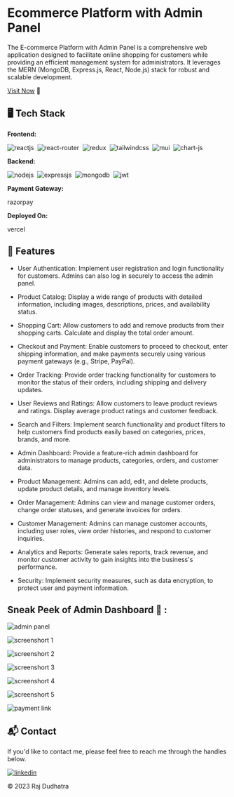 # Ecommerce Platform with Admin Panel
The E-commerce Platform with Admin Panel is a comprehensive web application designed to facilitate online shopping for customers while providing an efficient management system for administrators. It leverages the MERN (MongoDB, Express.js, React, Node.js) stack for robust and scalable development.

[Visit Now](https://ecommerce-codewithzosh.vercel.app/) 🚀

## 🖥️ Tech Stack
**Frontend:**

![reactjs](https://img.shields.io/badge/React-20232A?style=for-the-badge&logo=react&logoColor=61DAFB)&nbsp;
![react-router](https://img.shields.io/badge/React_Router-CA4245?style=for-the-badge&logo=react-router&logoColor=white)&nbsp;
![redux](https://img.shields.io/badge/Redux-593D88?style=for-the-badge&logo=redux&logoColor=white)&nbsp;
![tailwindcss](https://img.shields.io/badge/Tailwind_CSS-38B2AC?style=for-the-badge&logo=tailwind-css&logoColor=white)&nbsp;
![mui](https://img.shields.io/badge/Material--UI-0081CB?style=for-the-badge&logo=material-ui&logoColor=white)&nbsp;
![chart-js](https://img.shields.io/badge/Chart.js-FF6384?style=for-the-badge&logo=chartdotjs&logoColor=white)&nbsp;

**Backend:**

![nodejs](https://img.shields.io/badge/Node.js-43853D?style=for-the-badge&logo=node.js&logoColor=white)&nbsp;
![expressjs](https://img.shields.io/badge/Express.js-000000?style=for-the-badge&logo=express&logoColor=white)&nbsp;
![mongodb](https://img.shields.io/badge/MongoDB-4EA94B?style=for-the-badge&logo=mongodb&logoColor=white)&nbsp;
![jwt](	https://img.shields.io/badge/JWT-000000?style=for-the-badge&logo=JSON%20web%20tokens&logoColor=white)&nbsp;

**Payment Gateway:**

razorpay

**Deployed On:**

vercel

## 🚀 Features
- User Authentication: Implement user registration and login functionality for customers. Admins can also log in securely to access the admin panel.

- Product Catalog: Display a wide range of products with detailed information, including images, descriptions, prices, and availability status.

- Shopping Cart: Allow customers to add and remove products from their shopping carts. Calculate and display the total order amount.

- Checkout and Payment: Enable customers to proceed to checkout, enter shipping information, and make payments securely using various payment gateways (e.g., Stripe, PayPal).

- Order Tracking: Provide order tracking functionality for customers to monitor the status of their orders, including shipping and delivery updates.

- User Reviews and Ratings: Allow customers to leave product reviews and ratings. Display average product ratings and customer feedback.

- Search and Filters: Implement search functionality and product filters to help customers find products easily based on categories, prices, brands, and more.

- Admin Dashboard: Provide a feature-rich admin dashboard for administrators to manage products, categories, orders, and customer data.

- Product Management: Admins can add, edit, and delete products, update product details, and manage inventory levels.

- Order Management: Admins can view and manage customer orders, change order statuses, and generate invoices for orders.

- Customer Management: Admins can manage customer accounts, including user roles, view order histories, and respond to customer inquiries.

- Analytics and Reports: Generate sales reports, track revenue, and monitor customer activity to gain insights into the business's performance.

- Security: Implement security measures, such as data encryption, to protect user and payment information.

## Sneak Peek of Admin Dashboard 🙈 :
![admin panel](https://github.com/raj-code123/Ecommerce-MERN-Stack/assets/61547737/f594558e-8520-4e54-bd90-e31ce7ce0d4c)

![screenshort 1](https://github.com/raj-code123/Ecommerce-MERN-Stack/assets/61547737/7a9bc17c-f259-423a-9c64-cf46a090353a)

![screenshort 2](https://github.com/raj-code123/Ecommerce-MERN-Stack/assets/61547737/15696d3a-6005-4381-93d0-90b483c27b0b)

![screenshort 3](https://github.com/raj-code123/Ecommerce-MERN-Stack/assets/61547737/5c517e72-cc8b-41c7-bb9f-f5d168875a8b)

![screenshort 4](https://github.com/raj-code123/Ecommerce-MERN-Stack/assets/61547737/bdb3b334-6f4c-4950-af0f-3414b6829ac9)

![screenshort 5](https://github.com/raj-code123/Ecommerce-MERN-Stack/assets/61547737/5c050877-b0bd-4db8-8fcd-8f5812f8447e)

![payment link](https://github.com/raj-code123/Ecommerce-MERN-Stack/assets/61547737/b128a81d-3960-4b9f-8c3b-44d030fa8951)

<h2>📬 Contact</h2>

If you'd like to contact me, please feel free to reach me through the handles below.

[![linkedin](https://img.shields.io/badge/LinkedIn-0077B5?style=for-the-badge&logo=linkedin&logoColor=white)](https://www.linkedin.com/in/raj-dudhatra)

© 2023 Raj Dudhatra


